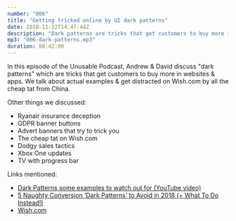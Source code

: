 ```yaml
---
number: "006"
title: "Getting tricked online by UI dark patterns"
date: 2018-11-22T14:47:44Z
description: "Dark patterns are tricks that get customers to buy more in websites &amp; apps. We find examples &amp; prove how they're effective."
mp3: "006-dark-patterns.mp3"
duration: 00:42:00
---
```


In this episode of the Unusable Podcast, Andrew & David discuss "dark patterns" which are tricks that get customers to buy more in websites &amp; apps. We talk about actual examples &amp; get distracted on Wish.com by all the cheap tat from China.

Other things we discussed:

 - Ryanair insurance deception
 - GDPR banner buttons
 - Advert banners that try to trick you
 - The cheap tat on Wish.com
 - Dodgy sales tactics
 - Xbox One updates
 - TV with progress bar



Links mentioned:

 - [Dark Patterns some examples to watch out for (YouTube video)](https://www.youtube.com/watch?v=e8r47hZX2G8)
 - [5 Naughty Conversion ‘Dark Patterns’ to Avoid in 2018 (+ What To Do Instead!)](https://postfunnel.com/5-naughty-conversion-dark-patterns-to-avoid-in-2018-what-to-do-instead/)
 - [Wish.com](https://www.wish.com/)